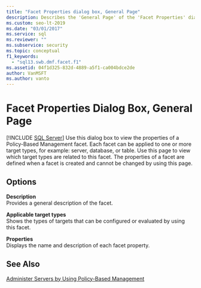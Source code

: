 ```yaml
---
title: "Facet Properties dialog box, General Page"
description: Describes the 'General Page' of the 'Facet Properties' dialog box for Policy-Based Management in SQL Server Management Studio (SSMS).
ms.custom: seo-lt-2019
ms.date: "03/01/2017"
ms.service: sql
ms.reviewer: ""
ms.subservice: security
ms.topic: conceptual
f1_keywords: 
  - "sql13.swb.dmf.facet.f1"
ms.assetid: 04f1d325-832d-4889-a5f1-ca004bdce2de
author: VanMSFT
ms.author: vanto
---
```

# Facet Properties Dialog Box, General Page
 [!INCLUDE [SQL Server](../../includes/applies-to-version/sqlserver.md)]
  Use this dialog box to view the properties of a Policy-Based Management facet. Each facet can be applied to one or more target types, for example: server, database, or table. Use this page to view which target types are related to this facet. The properties of a facet are defined when a facet is created and cannot be changed by using this page.  
  
## Options  
 **Description**  
 Provides a general description of the facet.  
  
 **Applicable target types**  
 Shows the types of targets that can be configured or evaluated by using this facet.  
  
 **Properties**  
 Displays the name and description of each facet property.  
  
## See Also  
 [Administer Servers by Using Policy-Based Management](../../relational-databases/policy-based-management/administer-servers-by-using-policy-based-management.md)  
  
  
